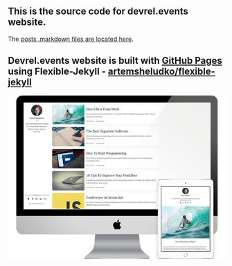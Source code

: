 ## This is the source code for devrel.events website. 
The [posts .markdown files are located here](https://github.com/tooevangelist/tooevangelist.github.io/tree/master/_posts).

## Devrel.events website is built with [GitHub Pages](https://pages.github.com/) using Flexible-Jekyll - [artemsheludko/flexible-jekyll](https://github.com/artemsheludko/flexible-jekyll)

![](https://github.com/artemsheludko/flexible-jekyll/blob/master/assets/img/promo-img.jpg?raw=true)


